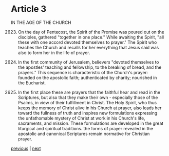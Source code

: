 # Article 3

IN THE AGE OF THE CHURCH

2623. On the day of Pentecost, the Spirit of the Promise was poured out on the disciples, gathered "together in one place." While awaiting the Spirit, "all these with one accord devoted themselves to prayer." The Spirit who teaches the Church and recalls for her everything that Jesus said was also to form her in the life of prayer.

2624. In the first community of Jerusalem, believers "devoted themselves to the apostles' teaching and fellowship, to the breaking of bread, and the prayers." This sequence is characteristic of the Church's prayer: founded on the apostolic faith; authenticated by charity; nourished in the Eucharist.

2625. In the first place these are prayers that the faithful hear and read in the Scriptures, but also that they make their own - especially those of the Psalms, in view of their fulfillment in Christ. The Holy Spirit, who thus keeps the memory of Christ alive in his Church at prayer, also leads her toward the fullness of truth and inspires new formulations expressing the unfathomable mystery of Christ at work in his Church's life, sacraments, and mission. These formulations are developed in the great liturgical and spiritual traditions. the forms of prayer revealed in the apostolic and canonical Scriptures remain normative for Christian prayer.

[previous](https://github.com/Tenari/non-fiction/blob/master/catechism/__P94.md) | [next](https://github.com/Tenari/non-fiction/blob/master/catechism/__P96.md)